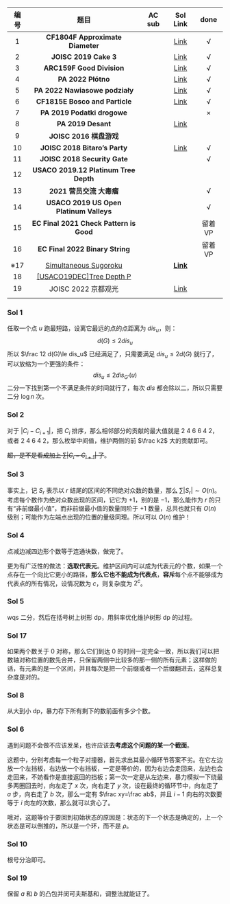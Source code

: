| 编号 |                             题目                             | AC sub |       Sol Link       |  done   |
| :--: | :----------------------------------------------------------: | :----: | :------------------: | :-----: |
|  1   |               **CF1804F Approximate Diameter**               |        |   [Link](#table1)    |    √    |
|  2   |                    **JOISC 2019 Cake 3**                     |        |   [Link](#table2)    |    √    |
|  3   |                  **ARC159F Good Division**                   |        |   [Link](#table3)    |    √    |
|  4   |                      **PA 2022 Płótno**                      |        |   [Link](#table4)    |    √    |
|  5   |                **PA 2022 Nawiasowe podziały**                |        |   [Link](#table5)    |    √    |
|  6   |                **CF1815E Bosco and Particle**                |        |   [Link](#table6)    |    √    |
|  7   |                 **PA 2019 Podatki drogowe**                  |        |                      |    ×    |
|  8   |                      **PA 2019 Desant**                      |        |   [Link](#table8)    |         |
|  9   |                   **JOISC 2016 棋盘游戏**                    |        |                      |         |
|  10  |                **JOISC 2018 Bitaro’s Party**                 |        |    [Link](#table)    |    √    |
|  11  |                 **JOISC 2018 Security Gate**                 |        |                      |    √    |
|  12  |            **USACO 2019.12 Platinum Tree Depth**             |        |                      |         |
|  13  |                   **2021 营员交流 大毒瘤**                   |        |                      |    √    |
|  14  |           **USACO 2019 US Open Platinum Valleys**            |        |                      |    √    |
|  15  |           **EC Final 2021 Check Pattern is Good**            |        |                      | 留着 VP |
|  16  |               **EC Final 2022 Binary String**                |        |                      | 留着 VP |
| ※17  | [Simultaneous Sugoroku](https://atcoder.jp/contests/arc149/tasks/arc149_d) |        | **[Link](#table17)** |         |
|  18  | [[USACO19DEC]Tree Depth P](https://www.luogu.com.cn/problem/P5853) |        |                      |         |
|  19  |                     JOISC 2022 京都观光                      |        |   [Link](#table19)   |         |
|      |                                                              |        |                      |         |

### <a id="table1">Sol 1</a>

任取一个点 $u$ 跑最短路，设离它最远的点的点距离为 $dis_u$，则：
$$
d(G)\le 2 dis_u
$$
所以 $\frac 12 d(G)\le dis_u$ 已经满足了，只需要满足 $dis_u\le 2d(G)$ 就行了，可以放缩为一个更强的条件：
$$
dis_u\le 2dis_{G'}(u)
$$
二分一下找到第一个不满足条件的时间就行了，每次 $dis$ 都会除以二，所以只需要二分 $\log n$ 次。

### <a id="table2">Sol 2</a>

对于 $|C_i-C_{i+1}|$，把 $C_i$ 排序，那么相邻部分的贡献的最大值就是 $2\ 4\ 6\ 6\ 4\ 2$，或者 $2\ 4 \ 6\ 4 \ 2$，那么枚举中间值，维护两侧的前 $\frac k2$ 大的贡献即可。

~~超，是不是看成加上 $\sum|C_i-C_{i+1}|$ 了~~。

### <a id="table3">Sol 3</a>

事实上，记 $S_r$ 表示以 $r$ 结尾的区间的不同绝对众数的数量，那么 $\sum |S_r|\sim O(n)$。考虑每个数作为绝对众数出现的区间，记它为 $+1$，别的是 $-1$，那么能作为 $r$ 的只有“非前缀最小值”，而非前缀最小值的数量同阶于 $+1$ 数量，总共也就只有 $O(n)$ 级别；可能作为左端点出现的位置的量级同理。所以可以 $O(n)$ 维护！

### <a id="table4">Sol 4</a>

点减边减四边形个数等于连通块数，做完了。

更为有广泛性的做法：**选取代表元**。维护区间内可以成为代表元的个数，如果一个点存在一个向比它更小的路径，**那么它也不能成为代表点**，**容斥**每个点不能够成为代表点的所有情况，设情况数为 $c$，则复杂度为 $2^c$。

### <a id="table5">Sol 5</a>

wqs 二分，然后在括号树上树形 dp，用斜率优化维护树形 dp 的过程。

### <a id="table17">Sol 17</a>

如果两个数关于 $0$ 对称，那么它们到达 $0$ 的时间一定完全一致，所以我们可以把数轴对称位置的数先合并，只保留两侧中比较多的那一侧的所有元素；这样做的话，有元素的是一个区间，并且每次是把一个前缀或者一个后缀翻进去，这样总复杂度是对的。

### <a id="table8">Sol 8</a>

从大到小 dp，暴力存下所有剩下的数前面有多少个数。

### <a id="table6">Sol 6</a>

遇到问题不会做不应该发呆，也许应该**去考虑这个问题的某一个截面**。

这题中，分别考虑每一个粒子对撞器，首先求出其最小循环节答案不劣。在它左边放一个左挡板，右边放一个右挡板，一定是等价的，因为右边会走回来，左边也会走回来，不妨看作是直接返回的挡板；第一次一定是从左边来，暴力模拟一下绕最多两圈回去时，向左走了 $x$ 次，向右走了 $y$ 次，设在最终的循环节中，向左走了 $a$ 步，向右走了 $b$ 次，那么一定有 $\frac xy=\frac ab$，并且 $i-1$ 向右的次数要等于 $i$ 向左的次数，那么就可以贪心了。

哦对，这题等价于要回到初始状态的原因是：状态的下一个状态是确定的，上一个状态是可以倒推的，所以是一个环，而不是 $\rho$。

### <a id="table10">Sol 10</a>

根号分治即可。

### <a id="table19">Sol 19</a>

保留 $a$ 和 $b$ 的凸包并闵可夫斯基和，调整法就能证了。

